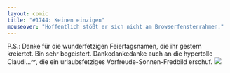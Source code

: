 ```yaml
---
layout: comic
title: "#1744: Keinen einzigen"
mouseover: "Hoffentlich stößt er sich nicht am Browserfensterrahmen."
---
```


P.S.:
Danke für die wunderfetzigen Feiertagsnamen, die ihr gestern kreiertet. Bin sehr begeistert.
Dankedankedanke auch an die hypertolle Claudi...^^, die ein urlaubsfetziges Vorfreude-Sonnen-Fredbild erschuf. 
<a href="http://www.fonflatter.de/post"><img src="http://www.fonflatter.de/bilder/post/post_claudi_urlaub.png"></a>
